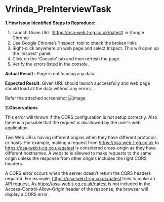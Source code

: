 # Vrinda_PreInterviewTask

**1.How Issue Identified**
**Steps to Reproduce:**
1. Launch Given URL (https://osa-web.t-cg.co.uk/qatest) in Google Chrome
2. Use Google Chrome’s 'Inspect' tool to check the broken links
3. Right-click anywhere on web page and select Inspect. This will open up the 'Inspect' panel.
4. Click on the 'Console' tab and then refresh the page.
5. Verify the errors listed in the console.

**Actual Result :**
Page is not loading any data.

**Expected Result:**
Given URL should launch successfully and web page should load all the data without any errors.

Refer the attached screenshot
![image](https://user-images.githubusercontent.com/54312583/230943237-d4a3dba8-eadd-47e5-8ea4-bb8f081bd1d7.png)

**2.Observations**

This error will thrown If the CORS configuration is not setup correctly.
Also there is a possible that the request is disallowed by the user's web application

Two Web URLs having different origins when they have different protocols or hosts.
For example, making a request from https://osa-web.t-cg.co.uk to https://osa-web.t-cg.co.uk/qatest is considered cross-origin as they have different hostnames.
A website is allowed to make requests to the same origin unless the response from other origins includes the right CORS headers.

A CORS error occurs when the server doesn’t return the CORS headers required.
For example, https://osa-web.t-cg.co.uk/qatest tries to make an API request. As https://osa-web.t-cg.co.uk/qatest is not included in the Access-Control-Allow-Origin header of the response, the browser will display a CORS error.

